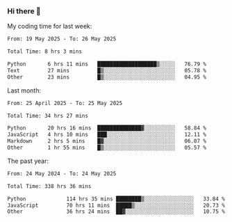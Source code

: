 ### Hi there 👋

My coding time for last week:

<!--START_SECTION:week-->

```txt
From: 19 May 2025 - To: 26 May 2025

Total Time: 8 hrs 3 mins

Python       6 hrs 11 mins   ███████████████████▒░░░░░   76.79 %
Text         27 mins         █▒░░░░░░░░░░░░░░░░░░░░░░░   05.78 %
Other        23 mins         █▒░░░░░░░░░░░░░░░░░░░░░░░   04.95 %
```

<!--END_SECTION:week-->

Last month:

<!--START_SECTION:month-->

```txt
From: 25 April 2025 - To: 25 May 2025

Total Time: 34 hrs 27 mins

Python       20 hrs 16 mins  ██████████████▓░░░░░░░░░░   58.84 %
JavaScript   4 hrs 10 mins   ███░░░░░░░░░░░░░░░░░░░░░░   12.11 %
Markdown     2 hrs 5 mins    █▓░░░░░░░░░░░░░░░░░░░░░░░   06.07 %
Other        1 hr 55 mins    █▒░░░░░░░░░░░░░░░░░░░░░░░   05.57 %
```

<!--END_SECTION:month-->

The past year:

<!--START_SECTION:year-->

```txt
From: 24 May 2024 - To: 24 May 2025

Total Time: 338 hrs 36 mins

Python             114 hrs 35 mins ████████▒░░░░░░░░░░░░░░░░   33.84 %
JavaScript         70 hrs 11 mins  █████▒░░░░░░░░░░░░░░░░░░░   20.73 %
Other              36 hrs 24 mins  ██▓░░░░░░░░░░░░░░░░░░░░░░   10.75 %
```

<!--END_SECTION:year-->
